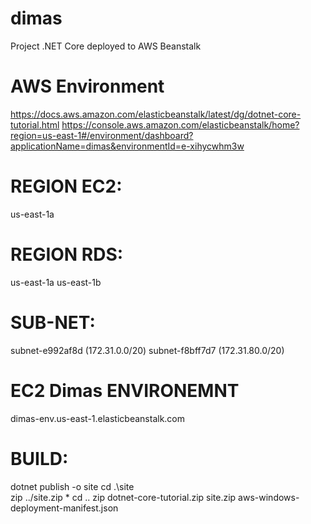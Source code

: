 # dimas
Project .NET Core deployed to AWS Beanstalk

# AWS Environment
https://docs.aws.amazon.com/elasticbeanstalk/latest/dg/dotnet-core-tutorial.html
https://console.aws.amazon.com/elasticbeanstalk/home?region=us-east-1#/environment/dashboard?applicationName=dimas&environmentId=e-xihycwhm3w

# REGION EC2:
us-east-1a

# REGION RDS:
us-east-1a
us-east-1b

# SUB-NET:
subnet-e992af8d (172.31.0.0/20)
subnet-f8bff7d7 (172.31.80.0/20)

# EC2 Dimas ENVIRONEMNT
dimas-env.us-east-1.elasticbeanstalk.com

# BUILD:
dotnet publish -o site
cd .\site\
zip ../site.zip *
cd ..
zip dotnet-core-tutorial.zip site.zip aws-windows-deployment-manifest.json
